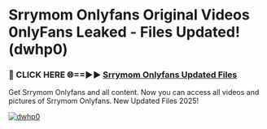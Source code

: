 # Srrymom Onlyfans Original Videos 0nlyFans Leaked - Files Updated! (dwhp0)

<h3>🔴 CLICK HERE 🌐==►► <a href="https://tinyurl.com/ehrbuxhb" rel="nofollow">Srrymom Onlyfans Updated Files</a></h3>

Get Srrymom Onlyfans and all content. Now you can access all videos and pictures of Srrymom Onlyfans. New Updated Files 2025!

[![dwhp0](https://i.imgur.com/lVYEuWS.gif)](https://tinyurl.com/ehrbuxhb)
